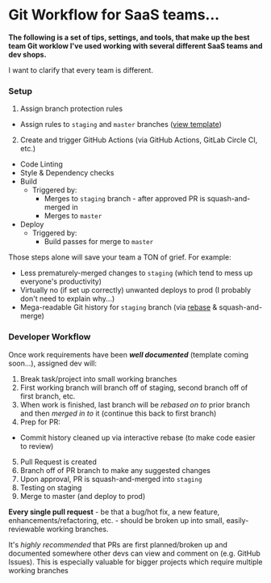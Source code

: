 # Git Workflow for SaaS teams...
**The following is a set of tips, settings, and tools, that make up the best team Git worklow I've used working with several different SaaS teams and dev shops.**

I want to clarify that every team is different.

### Setup
1. Assign branch protection rules
  - Assign rules to `staging` and `master` branches ([view template](/joshuaanderton/git/blob/master/branch-protection-rules.md))
2. Create and trigger GitHub Actions (via GitHub Actions, GitLab Circle CI, etc.)
  - Code Linting
  - Style & Dependency checks
  - Build
    - Triggered by:
      - Merges to `staging` branch - after approved PR is squash-and-merged in
      - Merges to `master`
  - Deploy
    - Triggered by:
      - Build passes for merge to `master`

Those steps alone will save your team a TON of grief. For example:
- Less prematurely-merged changes to `staging` (which tend to mess up everyone's productivity)
- Virtually no (if set up correctly) unwanted deploys to prod (I probably don't need to explain why...)
- Mega-readable Git history for `staging` branch (via [rebase](/joshuaanderton/git/blob/master/how-tos/rebase.md) & squash-and-merge)

### Developer Workflow
Once work requirements have been **_well documented_** (template coming soon...), assigned dev will:
1. Break task/project into small working branches
2. First working branch will branch off of staging, second branch off of first branch, etc.
3. When work is finished, last branch will be _rebased on to_ prior branch and then _merged in to_ it (continue this back to first branch)
4. Prep for PR:
  - Commit history cleaned up via interactive rebase (to make code easier to review)
5. Pull Request is created
6. Branch off of PR branch to make any suggested changes
7. Upon approval, PR is squash-and-merged into `staging`
8. Testing on staging
9. Merge to master (and deploy to prod)


**Every single pull request** - be that a bug/hot fix, a new feature, enhancements/refactoring, etc. - should be broken up into small, easily-reviewable working branches.

It's *highly recommended* that PRs are first planned/broken up and documented somewhere other devs can view and comment on (e.g. GitHub Issues). This is especially valuable for bigger projects which require multiple working branches
